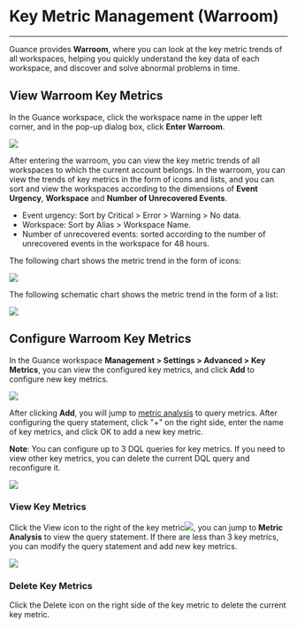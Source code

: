 # Key Metric Management (Warroom)
---

Guance provides **Warroom**, where you can look at the key metric trends of all workspaces, helping you quickly understand the key data of each workspace, and discover and solve abnormal problems in time.

## View Warroom Key Metrics

In the Guance workspace, click the workspace name in the upper left corner, and in the pop-up dialog box, click **Enter Warroom**.

![](../img/3.key_metrics_4.png)

After entering the warroom, you can view the key metric trends of all workspaces to which the current account belongs. In the warroom, you can view the trends of key metrics in the form of icons and lists, and you can sort and view the workspaces according to the dimensions of **Event Urgency**, **Workspace** and **Number of Unrecovered Events**.

- Event urgency: Sort by Critical > Error > Warning > No data.
- Workspace: Sort by Alias > Workspace Name.
- Number of unrecovered events: sorted according to the number of unrecovered events in the workspace for 48 hours.

The following chart shows the metric trend in the form of icons:

![](../img/3.key_metrics_5.2.png)

The following schematic chart shows the metric trend in the form of a list:

![](../img/3.key_metrics_6.1.png)


## Configure Warroom Key Metrics

In the Guance workspace **Management > Settings > Advanced > Key Metrics**, you can view the configured key metrics, and click **Add** to configure new key metrics.

![](../img/3.key_metrics_2.png)

After clicking **Add**, you will jump to [metric analysis](../metrics/explorer.md) to query metrics. After configuring the query statement, click "+" on the right side, enter the name of key metrics, and click OK to add a new key metric.

**Note**: You can configure up to 3 DQL queries for key metrics. If you need to view other key metrics, you can delete the current DQL query and reconfigure it.

![](../img/3.key_metrics_1.png)



### View Key Metrics

Click the View icon to the right of the key metric![](../img/3.key_metrics_7.png), you can jump to **Metric Analysis** to view the query statement. If there are less than 3 key metrics, you can modify the query statement and add new key metrics.

![](../img/3.key_metrics_3.png)



### Delete Key Metrics

Click the Delete icon on the right side of the key metric to delete the current key metric.
